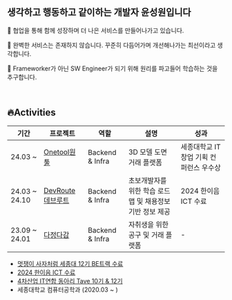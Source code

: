## 생각하고 행동하고 같이하는 개발자 윤성원입니다

👥 협업을 통해 함께 성장하며 더 나은 서비스를 만들어나가고 있습니다.

🐛 완벽한 서비스는 존재하지 않습니다. 꾸준히 다듬어가며 개선해나가는 최선이라고 생각합니다.

🤔 Frameworker가 아닌 SW Engineer가 되기 위해 원리를 파고들어 학습하는 것을 추구합니다.

<br/>

## 🔥Activities

| 기간 | 프로젝트 | 역할 | 설명 | 성과 |
| --- | --- | --- | --- | --- |
| 24.03 ~ | [Onetool원툴](https://github.com/likelion-onetool) | Backend & Infra | 3D 모델 도면 거래 플랫폼 | 세종대학교 IT 창업 기획 컨퍼런스 우수상 |
| 24.03 ~ 24.10 | [DevRoute데브루트](https://github.com/ICT-Dev-Route) | Backend & Infra | 초보개발자를 위한 학습 로드맵 및 채용정보 기반 정보 제공 | 2024 한이음 ICT 수료 |
| 23.09 ~ 24.01 | [다정다감](https://www.notion.so/cf1195f5751a45db8a35406e43958e05?pvs=21) | Backend & Infra | 자취생을 위한 공구 및 거래 플랫폼 | - |

- [멋쟁이 사자처럼 세종대 12기 BE트랙 수료](https://likelion.university/)
- [2024 한이음 ICT 수료](https://www.hanium.or.kr/portal/index.do)
- [4차산업 IT연합 동아리 Tave 10기 & 12기](https://tavewave.github.io/)
- 세종대학교 컴퓨터공학과 (2020.03 ~ )
